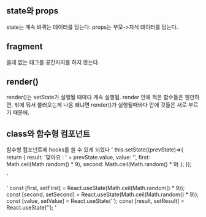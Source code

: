 
## state와 props
state는 계속 바뀌는 데이터를 담는다.
props는 부모->자식 데이터를 담는다.


## fragment
쓸데 없는 태그를 공간차지를 하지 않는다.


## render()
render()는 setState가 실행될 때마다 계속 실행됨.
render 안에 적은 함수들은 웬만하면, 밖에 둬서 불러오는게 나음 왜냐면 render()가 실행될때바다 안에 것들은 새로 부르기 때문에. 


## class와 함수형 컴포넌트 
함수형 컴포넌트에 hooks를 쓸 수 있게 되었다
\'
        this.setState((prevState)=>{
              return {
                  result: '맞아요 : ' + prevState.value,
                  value: '',
                  first: Math.ceil(Math.random() * 9),
                  second: Math.ceil(Math.random() * 9)
              };
        });
  
\'

\'
        const [first, setFirst] = React.useState(Math.ceil(Math.random() * 9));
        const [second, setSecond] = React.useState(Math.ceil(Math.random() * 9));
        const [value, setValue] = React.useState('');
        const [result, setResult] = React.useState('');
\'
